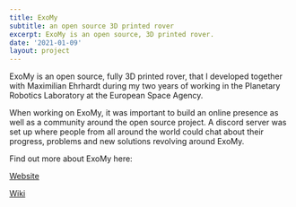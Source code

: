 ```yaml
---
title: ExoMy
subtitle: an open source 3D printed rover
excerpt: ExoMy is an open source, 3D printed rover.
date: '2021-01-09'
layout: project
---
```

ExoMy is an open source, fully 3D printed rover, that I developed together with Maximilian Ehrhardt during my two years of working in the Planetary Robotics Laboratory at the European Space Agency.

When working on ExoMy, it was important to build an online presence as well as a community around the open source project. A discord server was set up where people from all around the world could chat about their progress, problems and new solutions revolving around ExoMy.

Find out more about ExoMy here:

[Website](https://esa-prl.github.io/ExoMy/)

[Wiki](https://github.com/esa-prl/ExoMy/wiki)